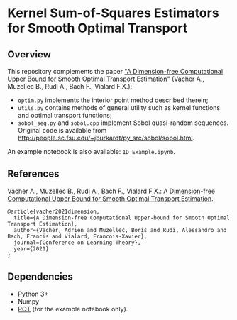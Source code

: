 # Kernel Sum-of-Squares Estimators for Smooth Optimal Transport

## Overview

This repository complements the paper ["A Dimension-free Computational Upper Bound for Smooth Optimal Transport Estimation"](https://arxiv.org/abs/2101.05380) (Vacher A., Muzellec B., Rudi A., Bach F., Vialard F.X.):

- `optim.py` implements the interior point method described therein;
- `utils.py` contains methods of general utility such as kernel functions and optimal transport functions;
- `sobol_seq.py` and `sobol.cpp` implement Sobol quasi-random sequences. Original code is available from http://people.sc.fsu.edu/~jburkardt/py_src/sobol/sobol.html.

An example notebook is also available: `1D Example.ipynb`.
## References

Vacher A., Muzellec B., Rudi A., Bach F., Vialard F.X.: [A Dimension-free Computational Upper Bound for Smooth Optimal Transport Estimation](https://arxiv.org/abs/2101.05380).

```
@article{vacher2021dimension,
  title={A Dimension-free Computational Upper-bound for Smooth Optimal Transport Estimation},
  author={Vacher, Adrien and Muzellec, Boris and Rudi, Alessandro and Bach, Francis and Vialard, Francois-Xavier},
  journal={Conference on Learning Theory},
  year={2021}
}
```

## Dependencies
- Python 3+
- Numpy
- [POT](https://pot.readthedocs.io/en/stable/) (for the example notebook only).
